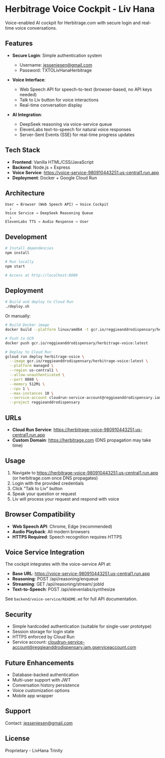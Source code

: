# Herbitrage Voice Cockpit - Liv Hana

Voice-enabled AI cockpit for Herbitrage.com with secure login and real-time voice conversations.

## Features

- **Secure Login**: Simple authentication system
  - Username: jesseniesen@gmail.com
  - Password: TXTOLivHanaHerbitrage

- **Voice Interface**:
  - Web Speech API for speech-to-text (browser-based, no API keys needed)
  - Talk to Liv button for voice interactions
  - Real-time conversation display

- **AI Integration**:
  - DeepSeek reasoning via voice-service queue
  - ElevenLabs text-to-speech for natural voice responses
  - Server-Sent Events (SSE) for real-time progress updates

## Tech Stack

- **Frontend**: Vanilla HTML/CSS/JavaScript
- **Backend**: Node.js + Express
- **Voice Service**: https://voice-service-980910443251.us-central1.run.app
- **Deployment**: Docker + Google Cloud Run

## Architecture

```
User → Browser (Web Speech API) → Voice Cockpit
  ↓
Voice Service → DeepSeek Reasoning Queue
  ↓
ElevenLabs TTS → Audio Response → User
```

## Development

```bash
# Install dependencies
npm install

# Run locally
npm start

# Access at http://localhost:8080
```

## Deployment

```bash
# Build and deploy to Cloud Run
./deploy.sh
```

Or manually:

```bash
# Build Docker image
docker build --platform linux/amd64 -t gcr.io/reggieanddrodispensary/herbitrage-voice:latest .

# Push to GCR
docker push gcr.io/reggieanddrodispensary/herbitrage-voice:latest

# Deploy to Cloud Run
gcloud run deploy herbitrage-voice \
  --image gcr.io/reggieanddrodispensary/herbitrage-voice:latest \
  --platform managed \
  --region us-central1 \
  --allow-unauthenticated \
  --port 8080 \
  --memory 512Mi \
  --cpu 1 \
  --max-instances 10 \
  --service-account cloudrun-service-account@reggieanddrodispensary.iam.gserviceaccount.com \
  --project reggieanddrodispensary
```

## URLs

- **Cloud Run Service**: https://herbitrage-voice-980910443251.us-central1.run.app
- **Custom Domain**: https://herbitrage.com (DNS propagation may take time)

## Usage

1. Navigate to https://herbitrage-voice-980910443251.us-central1.run.app (or herbitrage.com once DNS propagates)
2. Login with the provided credentials
3. Click "Talk to Liv" button
4. Speak your question or request
5. Liv will process your request and respond with voice

## Browser Compatibility

- **Web Speech API**: Chrome, Edge (recommended)
- **Audio Playback**: All modern browsers
- **HTTPS Required**: Speech recognition requires HTTPS

## Voice Service Integration

The cockpit integrates with the voice-service API at:
- **Base URL**: https://voice-service-980910443251.us-central1.run.app
- **Reasoning**: POST /api/reasoning/enqueue
- **Streaming**: GET /api/reasoning/stream/:jobId
- **Text-to-Speech**: POST /api/elevenlabs/synthesize

See `backend/voice-service/README.md` for full API documentation.

## Security

- Simple hardcoded authentication (suitable for single-user prototype)
- Session storage for login state
- HTTPS enforced by Cloud Run
- Service account: cloudrun-service-account@reggieanddrodispensary.iam.gserviceaccount.com

## Future Enhancements

- Database-backed authentication
- Multi-user support with JWT
- Conversation history persistence
- Voice customization options
- Mobile app wrapper

## Support

Contact: jesseniesen@gmail.com

## License

Proprietary - LivHana Trinity
